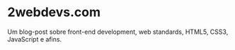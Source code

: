 2webdevs.com
============

Um blog-post sobre front-end development, web standards, HTML5, CSS3, JavaScript e afins.
